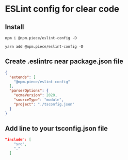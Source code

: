 # ESLint config for clear code

## Install

```
npm i @npm.piece/eslint-config -D
```

```
yarn add @npm.piece/eslint-config -D 
```

## Create .eslintrc near package.json file
```json
{
  "extends": [
    "@npm.piece/eslint-config"
  ],
  "parserOptions": {
    "ecmaVersion": 2020,
    "sourceType": "module",
    "project": "./tsconfig.json"
  }
}
```

## Add line to your tsconfig.json file
```json
"include": [
    "src",
    "." 
  ]
```
